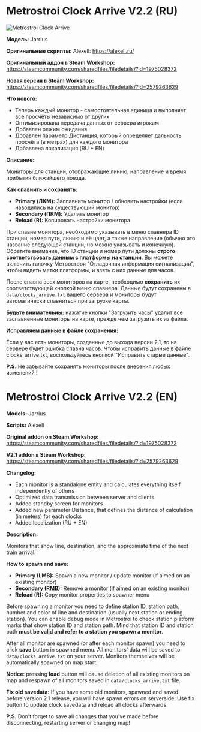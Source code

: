 # Metrostroi Clock Arrive V2.2 (RU)

![Metrostroi Clock Arrive](http://mss.community/images/addons/metrostroi_clock_arrive_v21.jpg)

**Модель:** Jarrius

**Оригинальные скрипты:** Alexell: https://alexell.ru/

**Оригинальный аддон в Steam Workshop:** https://steamcommunity.com/sharedfiles/filedetails/?id=1975028372

**Новая версия в Steam Workshop:** https://steamcommunity.com/sharedfiles/filedetails/?id=2579263629

**Что нового:**
* Теперь каждый монитор - самостоятельная единица и выполняет все просчёты независимо от других
* Оптимизирована передача данных от сервера игрокам
* Добавлен режим ожидания 
* Добавлен параметр Дистанция, который определяет дальность просчёта (в метрах) для каждого монитора
* Добавлена локализация (RU + EN)

**Описание:**

Мониторы для станций, отображающие линию, направление и время прибытия ближайшего поезда.

**Как спавнить и сохранять:**

* **Primary (ЛКМ):** Заспавнить монитор / обновить настройки (если наводились на существующий монитор)
* **Secondary (ПКМ):** Удалить монитор
* **Reload (R):** Копировать настройки монитора

При спавне монитора, необходимо указывать в меню спавнера ID станции, номер пути, линию и её цвет, а также направление (обычно это название следующей станции, но можно указывать и конечную). Обратите внимание, что ID станции и номер пути должны **строго соответствовать данным с платформы на станции**. Вы можете включить галочку Метростроя "Отладочная информация сигнализации", чтобы видеть метки платформы, и взять с них данные для часов.

После спавна всех мониторов на карте, необходимо **сохранить** их соответствующей кнопкой меню спавнера. Данные будут сохранены в `data/clocks_arrive.txt` вашего сервера и мониторы будут автоматически спавниться при загрузке карты.

**Будьте внимательны:** нажатие кнопки "Загрузить часы" удалит все заспавненные мониторы на карте, прежде чем загрузить их из файла.

**Исправляем данные в файле сохранения:**

Если у вас есть мониторы, созданные до выхода версии 2.1, то на сервере будет ошибка спавна часов. Чтобы исправить данные в файле clocks_arrive.txt, воспользуйтесь кнопкой "Исправить старые данные".

**P.S.** Не забывайте сохранять мониторы после внесения любых изменений !


# Metrostroi Clock Arrive V2.2 (EN)

**Models:** Jarrius

**Scripts:** Alexell

**Original addon on Steam Workshop:** https://steamcommunity.com/sharedfiles/filedetails/?id=1975028372

**V2.1 addon в Steam Workshop:** https://steamcommunity.com/sharedfiles/filedetails/?id=2579263629

**Changelog:**
* Each monitor is a standalone entity and calculates everything itself independently of others
* Optimized data transmission between server and clients
* Added standby screen for monitors 
* Added new parameter Distance, that defines the distance of calculation (in meters) for each clocks
* Added localization (RU + EN)

**Description:**

Monitors that show line, destination, and the approximate time of the next train arrival.

**How to spawn and save:**

* **Primary (LMB):** Spawn a new monitor / update monitor (if aimed on an existing monitor)
* **Secondary (RMB):** Remove a monitor (if aimed on an existing monitor)
* **Reload (R):** Copy monitor properties to spawner menu

Before spawning a monitor you need to define station ID, station path, number and color of line and destination (usually next station or ending station). You can enable debug mode in Metrostroi to check station platform marks that show station ID and station path. Mind that station ID and station path **must be valid and refer to a station you spawn a monitor**.

After all monitor are spawned (or after each monitor spawn) you need to click **save** button in spawned menu. All monitors' data will be saved to `data/clocks_arrive.txt` on your server. Monitors themselves will be automatically spawned on map start.

**Notice**: pressing **load** button will cause deletion of all existing monitors on map and respawn of all monitors saved in `data/clocks_arrive.txt` file.

**Fix old savedata:**
If you have some old monitors, spawned and saved before version 2.1 release, you will have spawn errors on serverside. Use fix button to update clock savedata and reload all clocks afterwards.

**P.S.** Don't forget to save all changes that you've made before disconnecting, restarting server or changing map!

